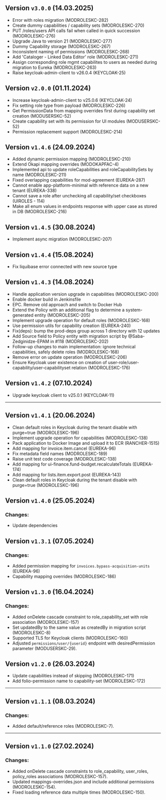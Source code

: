 ## Version `v3.0.0` (14.03.2025)
* Error with roles migration (MODROLESKC-282)
* Create dummy capabilities / capability sets (MODROLESKC-270)
* PUT /roles/users API calls fail when called in quick succession (MODROLESKC-276)
* Upgrade Java to version 21 (MODROLESKC-277)
* Dummy Capability storage (MODROLESKC-267)
* Inconsistent naming of permissions (MODROLESKC-268)
* Add 'Cataloger - Linked Data Editor' role (MODROLESKC-271)
* Assign corresponding role mgmt capabilites to users as needed during migration to Eureka (MODROLESKC-263)
* Raise keycloak-admin-client to v26.0.4 (KEYCLOAK-25)

## Version `v2.0.0` (01.11.2024)
* Increase keycloak-admin-client to v25.0.6 (KEYCLOAK-24)
* Fix setting role type from payload (MODROLESKC-226)
* Get PermissionData from mapping overrides first during capability set creation (MODUSERSKC-52)
* Create capability set with its permission for UI modules (MODUSERSKC-52)
* Permission replacement support (MODROLESKC-214)

## Version `v1.4.6` (24.09.2024)
* Added dynamic permission mapping (MODROLESKC-210)
* Extend Okapi mapping overrides (MODOKAPFAC-4)
* Implemented api to update roleCapabilities and roleCapabilitySets by name (MODROLESKC-211)
* Fixed overlapping capabilities for mod-agreement (EUREKA-287)
* Cannot enable app-platform-minimal with reference data on a new tenant (EUREKA-338)
* Cannot save a role after unchecking all capability/set checkboxes (UIROLES - 114)
* Make all enum values in endpoints response with upper case as stored in DB (MODROLESKC-216)

## Version `v1.4.5` (30.08.2024)
* Implement async migration (MODROLESKC-207)

## Version `v1.4.4` (15.08.2024)
* Fix liquibase error connected with new source type

## Version `v1.4.3` (14.08.2024)
* Handle application version upgrade in capabilities (MODROLESKC-200)
* Enable docker build in Jenkinsfile
* EPC. Remove old approach and switch to Docker Hub
* Extend the Policy with an additional flag to determine a system-generated entity (MODROLESKC-205)
* Implement upgrade operation for default roles (MODROLESKC-168)
* Use permission utils for capability creation (EUREKA-240)
* Fix(deps): bump the prod-deps group across 1 directory with 12 updates
* Add Source field to Policy entity with migration script by @Saba-Zedginidze-EPAM in #118 (MODROLESKC-202)
* Follow-up changes to main implementation: ignore technical capabilities, safely delete roles (MODROLESKC-168)
* Remove error on update operation (MODROLESKC-206)
* Ensure Keycloak user existence on creation of user-role/user-capability/user-capabilityset relation (MODROLESKC-176)

## Version `v1.4.2` (07.10.2024)
* Upgrade keycloak client to v25.0.1 (KEYCLOAK-11)

---
## Version `v1.4.1` (20.06.2024)
* Clean default roles in Keycloak during the tenant disable with purge=true (MODROLESKC-196)
* Implement upgrade operation for capabilities (MODROLESKC-138)
* Pack application to Docker Image and upload it to ECR (RANCHER-1515)
* Add mapping for invoice.item.cancel (EUREKA-96)
* Fix metadata field names (MODROLESKC-189)
* Raise unit test code coverage (MODROLESKC-138)
* Add mapping for ui-finance.fund-budget.recalculateTotals (EUREKA-174)
* Add mapping for lists.item.export.post (EUREKA-143)
* Clean default roles in Keycloak during the tenant disable with purge=true (MODROLESKC-196)

## Version `v1.4.0` (25.05.2024)
### Changes:
* Update dependencies

## Version `v1.3.1` (07.05.2024)
### Changes:
* Added permission mapping for `invoices.bypass-acquisition-units` (EUREKA-96)
* Capability mapping overrides (MODROLESKC-186)

## Version `v1.3.0` (16.04.2024)
### Changes:
* Added onDelete cascade constraint to role_capability_set with role association (MODROLESKC-157)
* Set updatedBy to the same value as createdBy in migration script (MODROLESKC-8)
* Supported TLS for Keycloak clients (MODROLESKC-160)
* Adjusted `permissions/user/{userid}` endpoint with desiredPermission parameter (MODUSERSKC-29).

## Version `v1.2.0` (26.03.2024)
* Update capabilities instead of skipping (MODROLESKC-171)
* Add folio-permission name to capability-set (MODROLESKC-172)

---
## Version `v1.1.1` (08.03.2024)
### Changes:
* Added default/reference roles (MODROLESKC-7).

---
## Version `v1.1.0` (27.02.2024)
### Changes:
* Added onDelete cascade constraints to role_capability, user_roles, policy_roles associations (MODROLESKC-157).
* Updated mappings-overrides.json and include additional permissions (MODROLESKC-154).
* Fixed loading reference data multiple times (MODROLESKC-150).
